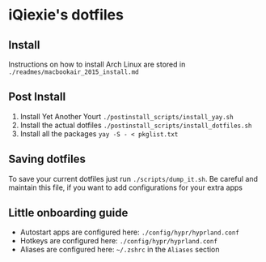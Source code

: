 # iQiexie's dotfiles

## Install

Instructions on how to install Arch Linux are stored in `./readmes/macbookair_2015_install.md`

## Post Install

1. Install Yet Another Yourt `./postinstall_scripts/install_yay.sh`
2. Install the actual dotfiles `./postinstall_scripts/install_dotfiles.sh`
3. Install all the packages `yay -S - < pkglist.txt`

## Saving dotfiles

To save your current dotfiles just run `./scripts/dump_it.sh`. Be careful and maintain this file, if you want to add configurations for your extra apps

## Little onboarding guide

- Autostart apps are configured here: `./config/hypr/hyprland.conf`
- Hotkeys are configured here: `./config/hypr/hyprland.conf`
- Aliases are configured here: `~/.zshrc` in the `Aliases` section
